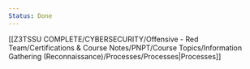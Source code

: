 ```yaml
---
Status: Done
---
```

[[Z3TSSU COMPLETE/CYBERSECURITY/Offensive - Red Team/Certifications & Course Notes/PNPT/Course Topics/Information Gathering (Reconnaissance)/Processes/Processes|Processes]]